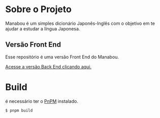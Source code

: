# Sobre o Projeto
Manabou é um simples dicionário Japonês-Inglês com o objetivo em te ajudar a estudar a língua Japonesa.

## Versão Front End
Esse repositório é uma versão Front End do Manabou.

[Acesse a versão Back End clicando aqui.](https://github.com/instalando/manabou-api)

# Build

é necessário ter o [PnPM](https://pnpm.io/) instalado.

```sh
$ pnpm build
```
